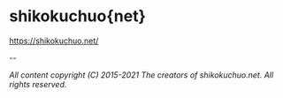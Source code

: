 # shikokuchuo{net}

https://shikokuchuo.net/

--

*All content copyright (C) 2015-2021 The creators of shikokuchuo.net. All rights reserved.*

